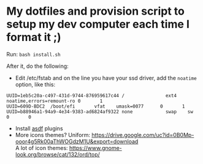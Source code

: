 # My dotfiles and provision script to setup my dev computer each time I format it ;)

Run: `bash install.sh`

After it, do the following:

* Edit /etc/fstab and on the line you have your ssd driver, add the `noatime` option, like this:
```
UUID=1eb5c20a-c497-431d-9744-876959617c44 /               ext4    noatime,errors=remount-ro 0       1
UUID=609D-BDC2  /boot/efi       vfat    umask=0077      0       1
UUID=b88946a1-94a9-4e34-9383-ad6824af9322 none            swap    sw              0       0
```


* Install [asdf](https://github.com/asdf-vm/asdf) plugins
* More icons themes?
Uniform: https://drive.google.com/uc?id=0B0Mp-ooor4g5Rk00aThWOGdzM1U&export=download  
A lot of icon themes: https://www.gnome-look.org/browse/cat/132/ord/top/